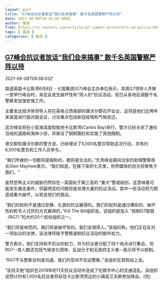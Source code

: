 ```yaml
---
layout: post
title: "G7峰会抗议者放话“我们会来搞事” 数千名英国警察严阵以待"
date: 2021-06-08T10:01:02.000Z
author: 路透
from: https://cn.reuters.com/article/g7-summit-protestors-uk-police-0608-idCNKCS2DK0XD
tags: [ 路透 ]
categories: [ 路透 ]
---
```

<!--1623146462000-->
[G7峰会抗议者放话“我们会来搞事” 数千名英国警察严阵以待](https://cn.reuters.com/article/g7-summit-protestors-uk-police-0608-idCNKCS2DK0XD)
------

<div>
<div><i>2021-06-08T09:58:03Z</i></div><p>路透英国卡比斯湾6月8日 - 七国集团(G7)峰会主办单位表示，本周G7领导人齐聚一堂举行峰会时，肯定会发生破坏性和“烦人的”抗议活动，现已从各地征调数千名警察来加强安保工作。</p><p>主要发达经济体领导人将在英格兰西南部的康沃尔郡召开会议，这将是他们近两年来首度进行面对面会议，讨论重点包括新冠疫情和气候变迁。</p><p>这次峰会将在小型海滨度假胜地卡比斯湾(Carbis Bay)举行，警方已经关闭了通往当地的道路和海岸小径，并架设了钢制围栏和实施了其他限制。</p><p>德文郡和康沃尔郡的警方说，已经增派了5,000名警员帮助这次行动，共有约6,500名警员和工作人员参与。</p><p>“我们所做的一切都将是相称的，都将是合法的，”负责峰会期间治安的助理警察局长Glen Mayhew表示。“我们知道，在接下来的七天里，世界媒体的目光将聚焦于我们。“</p><p>虽然恐怖主义的威胁仍然存在--英国处于第三高的 “重大”警戒级别，这意味着可能发生袭击事件，但最明显的问题将是处理大量的抗议活动，其中一些活动将力图造成重大破坏，以突显他们的倡议。</p><p>“我们的权利不是通过安静、礼貌的抗议赢得的。我们的权利是通过嘈杂的、破坏性的和令人讨厌的方式赢得的，”Kill The Bill组织说。该组织是加入 “抵制G7联盟（RG7）”的大约20个民权组织之一。</p><p>“我们将是响亮的。我们将是破坏性的。我们会很烦人。”该组织称。他们正在反对一项拟议的法律，该法律将赋予警察遏制抗议活动的额外权力。</p><p>警方表示，他们支持和平抗议的权力，并为抗议者分配了四个地点进行集会。但RG7--其人数还包括气候变化团体、反战分子和无政府主义者--表示将予以抵制。</p><p>“RG7不与警察谈判或沟通。我们的空间不欢迎警察，”该组织在其网站上说。</p><p>“反抗灭绝”组织在2019年的11天抗议活动中造成了伦敦市中心的交通混乱。该组织说预计约有1,000名抗议者将前往卡比斯湾旁边的小镇圣艾夫斯参加峰会。(完)</p>
</div>
